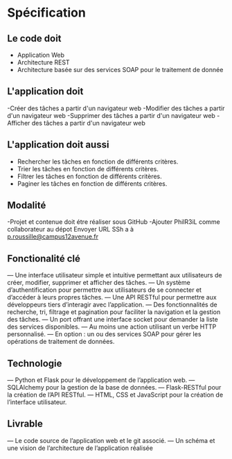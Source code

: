 # Spécification
## Le code doit
- Application Web
- Architecture REST
- Architecture basée sur des services SOAP pour le traitement de donnée
## L'application doit
-Créer des tâches a partir d'un navigateur web
-Modifier des tâches a partir d'un navigateur web
-Supprimer des tâches a partir d'un navigateur web
-Afficher des tâches a partir d'un navigateur web
## L'application doit aussi
- Rechercher les tâches en fonction de différents critères.
- Trier les tâches en fonction de différents critères.
- Filtrer les tâches en fonction de différents critères.
- Paginer les tâches en fonction de différents critères.
## Modalité
-Projet et contenue doit étre réaliser sous GitHub
-Ajouter PhilR3iL comme collaborateur au dépot
Envoyer URL SSh a à p.roussille@campus12avenue.fr
## Fonctionalité clé
— Une interface utilisateur simple et intuitive permettant aux utilisateurs
de créer, modifier, supprimer et afficher des tâches.
— Un système d’authentification pour permettre aux utilisateurs de se connecter et d’accéder à leurs propres tâches.
— Une API RESTful pour permettre aux développeurs tiers d’interagir avec
l’application.
— Des fonctionnalités de recherche, tri, filtrage et pagination pour faciliter
la navigation et la gestion des tâches.
— Un port offrant une interface socket pour demander la liste des services
disponibles.
— Au moins une action utilisant un verbe HTTP personnalisé.
— En option : un ou des services SOAP pour gérer les opérations de traitement de données.
## Technologie
— Python et Flask pour le développement de l’application web.
— SQLAlchemy pour la gestion de la base de données.
— Flask-RESTful pour la création de l’API RESTful.
— HTML, CSS et JavaScript pour la création de l’interface utilisateur.
## Livrable
— Le code source de l’application web et le git associé.
— Un schéma et une vision de l’architecture de l’application réalisée